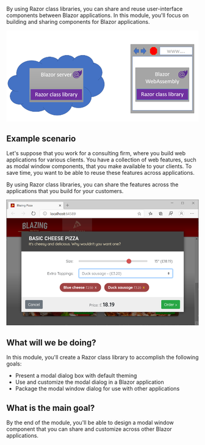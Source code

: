 By using Razor class libraries, you can share and reuse user-interface components between Blazor applications. In this module, you'll focus on building and sharing components for Blazor applications.

![Diagram showing a Razor class library being used in the Blazor server instance and Blazor WebAssembly.](../media/blazor-class-library-usage.png)

## Example scenario

Let's suppose that you work for a consulting firm, where you build web applications for various clients. You have a collection of web features, such as modal window components, that you make available to your clients. To save time, you want to be able to reuse these features across applications.  

By using Razor class libraries, you can share the features across the applications that you build for your customers.

![Screenshot of an example modal window component that can be shared across Blazor applications.](../media/modal-window.png)

## What will we be doing?

In this module, you'll create a Razor class library to accomplish the following goals:

- Present a modal dialog box with default theming
- Use and customize the modal dialog in a Blazor application
- Package the modal window dialog for use with other applications

## What is the main goal?

By the end of the module, you'll be able to design a modal window component that you can share and customize across other Blazor applications.
